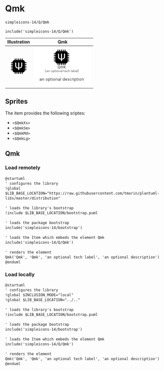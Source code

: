 # Qmk


```text
simpleicons-14/Q/Qmk
```

```text
include('simpleicons-14/Q/Qmk')
```



| Illustration | Qmk |
| :---: | :---: |
| ![illustration for Illustration](../../simpleicons-14/Q/Qmk.png) | ![illustration for Qmk](../../simpleicons-14/Q/Qmk.Local.png) |



## Sprites
The item provides the following sriptes:

- `<$QmkXs>`
- `<$QmkSm>`
- `<$QmkMd>`
- `<$QmkLg>`





## Qmk

### Load remotely
```plantuml
@startuml
' configures the library
!global $LIB_BASE_LOCATION="https://raw.githubusercontent.com/tmorin/plantuml-libs/master/distribution"

' loads the library's bootstrap
!include $LIB_BASE_LOCATION/bootstrap.puml

' loads the package bootstrap
include('simpleicons-14/bootstrap')

' loads the Item which embeds the element Qmk
include('simpleicons-14/Q/Qmk')

' renders the element
Qmk('Qmk', 'Qmk', 'an optional tech label', 'an optional description')
@enduml
```

### Load locally
```plantuml
@startuml
' configures the library
!global $INCLUSION_MODE="local"
!global $LIB_BASE_LOCATION="../.."

' loads the library's bootstrap
!include $LIB_BASE_LOCATION/bootstrap.puml

' loads the package bootstrap
include('simpleicons-14/bootstrap')

' loads the Item which embeds the element Qmk
include('simpleicons-14/Q/Qmk')

' renders the element
Qmk('Qmk', 'Qmk', 'an optional tech label', 'an optional description')
@enduml
```

